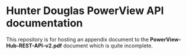 # Hunter Douglas PowerView API documentation

This repository is for hosting an appendix document to the **PowerView-Hub-REST-API-v2.pdf** document which is quite incomplete.
